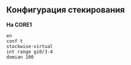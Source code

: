 ## Конфигурация стекирования
**На CORE1**
~~~
en
conf t
stackwise-virtual
int range gi0/3-4
domian 100
~~~
